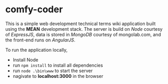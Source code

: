 # comfy-coder

This is a simple web development technical terms wiki application built using the **MEAN** development stack. The server is build on *Node* courtesy of *ExpressJS*, data is stored in *MongoDB* courtesy of mongolab.com, and the front-end runs on *AngularJS*.

To run the application locally, 
* Install Node
* run `npm install` to install all dependencies
* run `node .\bin\www` to start the server
* nagivate to **localhost:3000** in the browser
